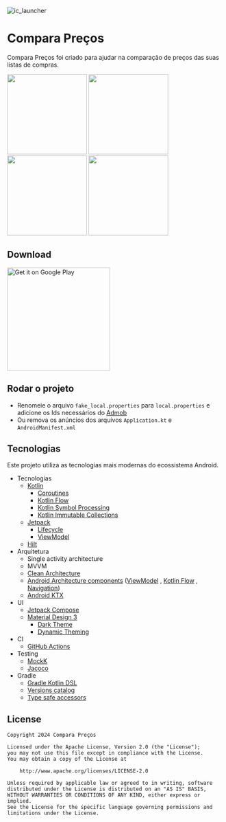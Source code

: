 ![ic_launcher](https://github.com/zero1code/Compara-precos/assets/59886392/d40e585d-45fe-453d-ba5a-3c36edba9626)

# Compara Preços

Compara Preços foi criado para ajudar na comparação de preços das suas listas de compras.

<img src="https://github.com/zero1code/Compara-precos/assets/59886392/0df0d00c-8f58-4ddb-888c-389850db3bff" width="186"/>
<img src="https://github.com/zero1code/Compara-precos/assets/59886392/fa566e2e-ba38-407d-a0ab-06df5f1d1a7c" width="186"/>
<img src="https://github.com/zero1code/Compara-precos/assets/59886392/6ab9e342-8d71-4cff-8ec9-e1df2c6b8047" width="186"/>
<img src="https://github.com/zero1code/Compara-precos/assets/59886392/4f226db8-1ea0-49e5-aa70-eaf8cdb11e5b" width="186"/>

## Download

<a href='https://play.google.com/store/apps/details?id=com.z1.comparaprecos'><img alt='Get it on Google Play' src='https://play.google.com/intl/en_us/badges/images/generic/en_badge_web_generic.png' width=240/></a>

## Rodar o projeto

+ Renomeie o arquivo `fake_local.properties` para `local.properties` e adicione os Ids necessários do [Admob](https://apps.admob.com/)
+ Ou remova os anúncios dos arquivos `Application.kt` e `AndroidManifest.xml`

## Tecnologias

Este projeto utiliza as tecnologias mais modernas do ecossistema Android.

* Tecnologias
  * [Kotlin](https://kotlinlang.org/)
    + [Coroutines](https://kotlinlang.org/docs/reference/coroutines-overview.html)
    + [Kotlin Flow](https://kotlinlang.org/docs/flow.html)
    + [Kotlin Symbol Processing](https://kotlinlang.org/docs/ksp-overview.html)
    + [Kotlin Immutable Collections](https://github.com/Kotlin/kotlinx.collections.immutable)
  * [Jetpack](https://developer.android.com/jetpack)
    * [Lifecycle](https://developer.android.com/topic/libraries/architecture/lifecycle)
    * [ViewModel](https://developer.android.com/topic/libraries/architecture/viewmodel)
  * [Hilt](https://dagger.dev/hilt/)
* Arquitetura
  * Single activity architecture
  * MVVM
  * [Clean Architecture](https://blog.cleancoder.com/uncle-bob/2012/08/13/the-clean-architecture.html)
  * [Android Architecture components](https://developer.android.com/topic/libraries/architecture)
    ([ViewModel](https://developer.android.com/topic/libraries/architecture/viewmodel)
    , [Kotlin Flow](https://kotlinlang.org/docs/flow.html)
    , [Navigation](https://developer.android.com/jetpack/androidx/releases/navigation))
  * [Android KTX](https://developer.android.com/kotlin/ktx)
* UI
  * [Jetpack Compose](https://developer.android.com/jetpack/compose)
  * [Material Design 3](https://m3.material.io/)
    * [Dark Theme](https://material.io/develop/android/theming/dark)
    * [Dynamic Theming](https://m3.material.io/styles/color/dynamic-color/overview)
* CI
  * [GitHub Actions](https://github.com/features/actions)
* Testing
  * [MockK](https://mockk.io/)
  * [Jacoco](https://docs.gradle.org/current/userguide/jacoco_plugin.html)
* Gradle
  * [Gradle Kotlin DSL](https://docs.gradle.org/current/userguide/kotlin_dsl.html)
  * [Versions catalog](https://docs.gradle.org/current/userguide/platforms.html#sub:version-catalog)
  * [Type safe accessors](https://docs.gradle.org/7.0/release-notes.html)
 
## License

```
Copyright 2024 Compara Preços

Licensed under the Apache License, Version 2.0 (the "License");
you may not use this file except in compliance with the License.
You may obtain a copy of the License at

    http://www.apache.org/licenses/LICENSE-2.0

Unless required by applicable law or agreed to in writing, software
distributed under the License is distributed on an "AS IS" BASIS,
WITHOUT WARRANTIES OR CONDITIONS OF ANY KIND, either express or implied.
See the License for the specific language governing permissions and
limitations under the License.
```
